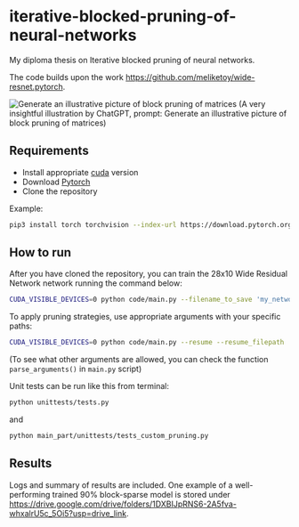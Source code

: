 # iterative-blocked-pruning-of-neural-networks
My diploma thesis on Iterative blocked pruning of neural networks.

The code builds upon the work https://github.com/meliketoy/wide-resnet.pytorch.

![Generate an illustrative picture of block pruning of matrices](https://github.com/user-attachments/assets/4b23d9d0-1e4b-4867-af5d-0c7069c114bb)
(A very insightful illustration by ChatGPT, prompt: Generate an illustrative picture of block pruning of matrices)

## Requirements
- Install appropriate [cuda](https://pytorch.org/get-started/locally/) version
- Download [Pytorch](https://pytorch.org)
- Clone the repository

Example:
```bash
pip3 install torch torchvision --index-url https://download.pytorch.org/whl/cu128
```

## How to run
After you have cloned the repository, you can train the 28x10 Wide Residual Network network running the command below:
```bash
CUDA_VISIBLE_DEVICES=0 python code/main.py --filename_to_save 'my_network' --seed 31 
```
To apply pruning strategies, use appropriate arguments with your specific paths: 
```bash
CUDA_VISIBLE_DEVICES=0 python code/main.py --resume --resume_filepath './checkpoint/cifar100/my_network_lastepoch.t7' --filename_to_save "pruned_model" --pruning_method 'block' --block_criterion 'max' --sparsity 0.8 --seed 31
```
(To see what other arguments are allowed, you can check the function ```parse_arguments()``` in ```main.py``` script)

Unit tests can be run like this from terminal: 
```bash
python unittests/tests.py
``` 
and 
```bash
python main_part/unittests/tests_custom_pruning.py
```

## Results
Logs and summary of results are included. One example of a well-performing trained 90% block-sparse model is stored under https://drive.google.com/drive/folders/1DXBIJpRNS6-2A5fva-whxalrU5c_5Oi5?usp=drive_link.
